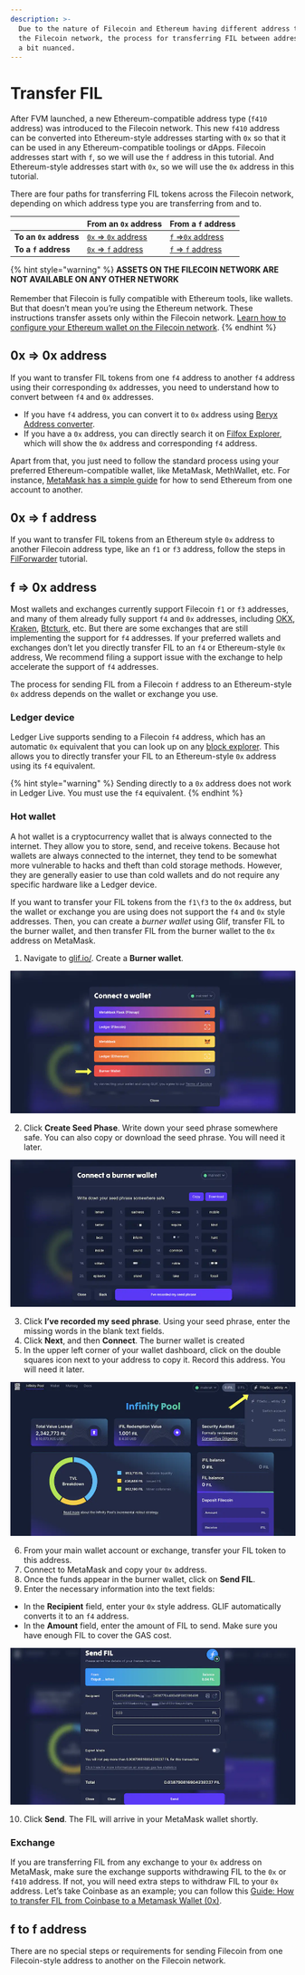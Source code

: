 ```yaml
---
description: >-
  Due to the nature of Filecoin and Ethereum having different address types in
  the Filecoin network, the process for transferring FIL between addresses can be
  a bit nuanced.
---
```


# Transfer FIL

After FVM launched, a new Ethereum-compatible address type (`f410` address) was introduced to the Filecoin network. This new `f410` address can be converted into Ethereum-style addresses starting with `0x` so that it can be used in any Ethereum-compatible toolings or dApps. Filecoin addresses start with `f`, so we will use the `f` address in this tutorial. And Ethereum-style addresses start with `0x`, so we will use the `0x` address in this tutorial.

There are four paths for transferring FIL tokens across the Filecoin network, depending on which address type you are transferring from and to.

|                        | From an `0x` address                                                                                                | From a `f` address                                                                                       |
| ---------------------- | ------------------------------------------------------------------------------------------------------------------- | -------------------------------------------------------------------------------------------------------- |
| **To an `0x` address** | [`0x` => `0x` address](https://docs.filecoin.io/basics/assets/transfer-fil/#eth-style-address-to-eth-style-address) | [`f` =>`0x` address](https://docs.filecoin.io/basics/assets/transfer-fil/#filecoin-to-eth-style-address) |
| **To a `f` address**   | [`0x` => `f` address](https://docs.filecoin.io/basics/assets/transfer-fil/#eth-style-address-to-filecoin)           | [`f` => `f` address](https://docs.filecoin.io/basics/assets/transfer-fil/#filecoin-to-filecoin)          |

{% hint style="warning" %}
**ASSETS ON THE FILECOIN NETWORK ARE NOT AVAILABLE ON ANY OTHER NETWORK**\
\
Remember that Filecoin is fully compatible with Ethereum tools, like wallets. But that doesn’t mean you’re using the Ethereum network. These instructions transfer assets only within the Filecoin network. [Learn how to configure your Ethereum wallet on the Filecoin network](https://docs.filecoin.io/basics/assets/metamask-setup/).
{% endhint %}

## 0x => 0x address

If you want to transfer FIL tokens from one `f4` address to another `f4` address using their corresponding `0x` addresses, you need to understand how to convert between `f4` and `0x` addresses.

* If you have `f4` address, you can convert it to `0x` address using [Beryx Address converter](https://beryx.zondax.ch/address\_converter).
* If you have a `0x` address, you can directly search it on [Filfox Explorer](https://filfox.info/en), which will show the `0x` address and corresponding `f4` address.

Apart from that, you just need to follow the standard process using your preferred Ethereum-compatible wallet, like MetaMask, MethWallet, etc. For instance, [MetaMask has a simple guide](https://support.metamask.io/hc/en-us/articles/360015488931-How-to-send-tokens-from-your-MetaMask-wallet) for how to send Ethereum from one account to another.

## 0x => f address

If you want to transfer FIL tokens from an Ethereum style `0x` address to another Filecoin address type, like an `f1` or `f3` address, follow the steps in [FilForwarder](../../smart-contracts/filecoin-evm-runtime/filforwarder.md) tutorial.

## f => 0x address

Most wallets and exchanges currently support Filecoin `f1` or `f3` addresses, and many of them already fully support `f4` and `0x` addresses, including [OKX](https://www.okx.com/markets/prices/filecoin-fil), [Kraken](https://www.kraken.com/), [Btcturk](https://www.btcturk.com/), etc. But there are some exchanges that are still implementing the support for `f4` addresses. If your preferred wallets and exchanges don’t let you directly transfer FIL to an `f4` or Ethereum-style `0x` address, We recommend filing a support issue with the exchange to help accelerate the support of `f4` addresses.

The process for sending FIL from a Filecoin `f` address to an Ethereum-style `0x` address depends on the wallet or exchange you use.

### Ledger device

Ledger Live supports sending to a Filecoin `f4` address, which has an automatic `0x` equivalent that you can look up on any [block explorer](../../networks/mainnet/explorers.md). This allows you to directly transfer your FIL to an Ethereum-style `0x` address using its `f4` equivalent.

{% hint style="warning" %}
Sending directly to a `0x` address does not work in Ledger Live. You must use the `f4` equivalent.
{% endhint %}

### Hot wallet

A hot wallet is a cryptocurrency wallet that is always connected to the internet. They allow you to store, send, and receive tokens. Because hot wallets are always connected to the internet, they tend to be somewhat more vulnerable to hacks and theft than cold storage methods. However, they are generally easier to use than cold wallets and do not require any specific hardware like a Ledger device.

If you want to transfer your FIL tokens from the `f1\f3` to the `0x` address, but the wallet or exchange you are using does not support the `f4` and `0x` style addresses. Then, you can create a _burner wallet_ using Glif, transfer FIL to the burner wallet, and then transfer FIL from the burner wallet to the `0x` address on MetaMask.

1. Navigate to [glif.io/](https://www.glif.io/en?txtype=send). Create a **Burner wallet**.

![Create burner wallet](../../.gitbook/assets/basics-assets-transfer-fil-burner-wallet.webp)

2. Click **Create Seed Phase**. Write down your seed phrase somewhere safe. You can also copy or download the seed phrase. You will need it later.

![Seed phase](../../.gitbook/assets/basics-assets-transfer-fil-seed-phrase.webp)

3. Click **I’ve recorded my seed phrase**. Using your seed phrase, enter the missing words in the blank text fields.
4. Click **Next**, and then **Connect**. The burner wallet is created
5. In the upper left corner of your wallet dashboard, click on the double squares icon next to your address to copy it. Record this address. You will need it later.

![Copy the wallet address](../../.gitbook/assets/basics-assets-transfer-fil-wallet-address.webp)

6. From your main wallet account or exchange, transfer your FIL token to this address.
7. Connect to MetaMask and copy your `0x` address.
8. Once the funds appear in the burner wallet, click on **Send FIL**.
9. Enter the necessary information into the text fields:

* In the **Recipient** field, enter your `0x` style address. GLIF automatically converts it to an `f4` address.
* In the **Amount** field, enter the amount of FIL to send. Make sure you have enough FIL to cover the GAS cost.

![Fill out send detail](../../.gitbook/assets/basics-assets-transfer-fil-send-detail-burner-wallet.webp)

10. Click **Send**. The FIL will arrive in your MetaMask wallet shortly.

### Exchange

If you are transferring FIL from any exchange to your `0x` address on MetaMask, make sure the exchange supports withdrawing FIL to the `0x` or `f410` address. If not, you will need extra steps to withdraw FIL to your `0x` address. Let’s take Coinbase as an example; you can follow this [Guide: How to transfer FIL from Coinbase to a Metamask Wallet (0x)](https://filecointldr.io/article/guide-how-to-transfer-fil-from-coinbase-to-a-metamask-wallet-0x).

## f to f address <a href="#f-to-f-address" id="f-to-f-address"></a>

There are no special steps or requirements for sending Filecoin from one Filecoin-style address to another on the Filecoin network.

